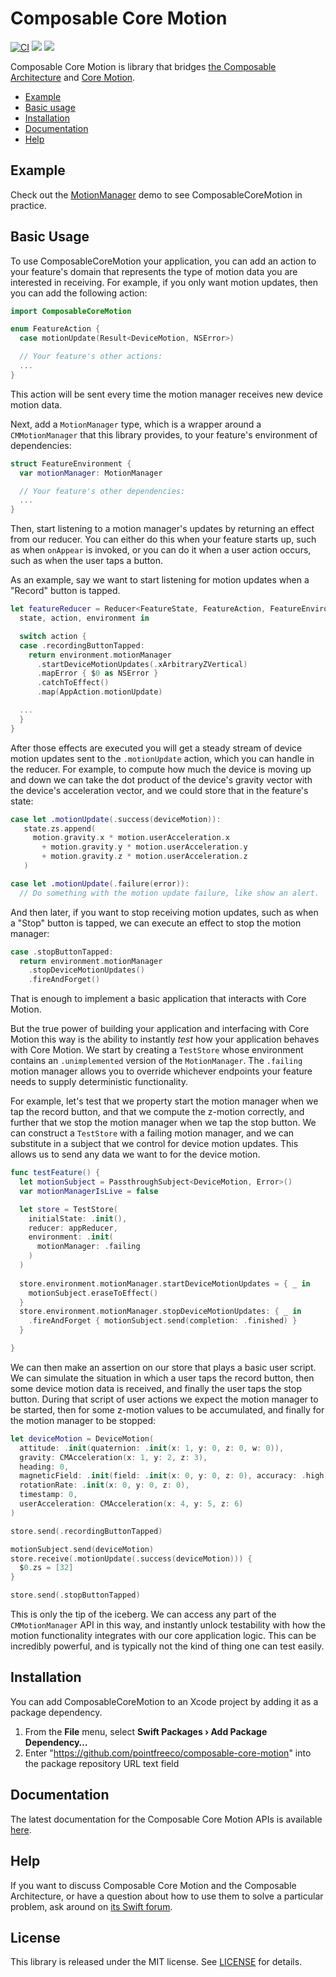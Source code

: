 # Composable Core Motion

[![CI](https://github.com/pointfreeco/composable-core-motion/workflows/CI/badge.svg)](https://github.com/pointfreeco/composable-core-motion/actions?query=workflow%3ACI)
[![](https://img.shields.io/endpoint?url=https%3A%2F%2Fswiftpackageindex.com%2Fapi%2Fpackages%2Fpointfreeco%2Fcomposable-core-motion%2Fbadge%3Ftype%3Dswift-versions)](https://swiftpackageindex.com/pointfreeco/composable-core-motion)
[![](https://img.shields.io/endpoint?url=https%3A%2F%2Fswiftpackageindex.com%2Fapi%2Fpackages%2Fpointfreeco%2Fcomposable-core-motion%2Fbadge%3Ftype%3Dplatforms)](https://swiftpackageindex.com/pointfreeco/composable-core-motion)

Composable Core Motion is library that bridges [the Composable Architecture](https://github.com/pointfreeco/swift-composable-architecture) and [Core Motion](https://developer.apple.com/documentation/coremotion).

* [Example](#example)
* [Basic usage](#basic-usage)
* [Installation](#installation)
* [Documentation](#documentation)
* [Help](#help)

## Example

Check out the [MotionManager](./Examples/MotionManager) demo to see ComposableCoreMotion in practice.

## Basic Usage

To use ComposableCoreMotion your application, you can add an action to your feature's domain that represents the type of motion data you are interested in receiving. For example, if you only want motion updates, then you can add the following action:

```swift
import ComposableCoreMotion

enum FeatureAction {
  case motionUpdate(Result<DeviceMotion, NSError>)

  // Your feature's other actions:
  ...
}
```

This action will be sent every time the motion manager receives new device motion data.

Next, add a `MotionManager` type, which is a wrapper around a `CMMotionManager` that this library provides, to your feature's environment of dependencies:

```swift
struct FeatureEnvironment {
  var motionManager: MotionManager

  // Your feature's other dependencies:
  ...
}
```

Then, start listening to a motion manager's updates by returning an effect from our reducer. You can either do this when your feature starts up, such as when `onAppear` is invoked, or you can do it when a user action occurs, such as when the user taps a button.

As an example, say we want to start listening for motion updates when a "Record" button is tapped.

```swift
let featureReducer = Reducer<FeatureState, FeatureAction, FeatureEnvironment> {
  state, action, environment in

  switch action {
  case .recordingButtonTapped:
    return environment.motionManager
      .startDeviceMotionUpdates(.xArbitraryZVertical)
      .mapError { $0 as NSError }
      .catchToEffect()
      .map(AppAction.motionUpdate)

  ...
  }
}
```

After those effects are executed you will get a steady stream of device motion updates sent to the `.motionUpdate` action, which you can handle in the reducer. For example, to compute how much the device is moving up and down we can take the dot product of the device's gravity vector with the device's acceleration vector, and we could store that in the feature's state:

```swift
case let .motionUpdate(.success(deviceMotion)):
   state.zs.append(
     motion.gravity.x * motion.userAcceleration.x
       + motion.gravity.y * motion.userAcceleration.y
       + motion.gravity.z * motion.userAcceleration.z
   )

case let .motionUpdate(.failure(error)):
  // Do something with the motion update failure, like show an alert.
```

And then later, if you want to stop receiving motion updates, such as when a "Stop" button is tapped, we can execute an effect to stop the motion manager:

```swift
case .stopButtonTapped:
  return environment.motionManager
    .stopDeviceMotionUpdates()
    .fireAndForget()
```

That is enough to implement a basic application that interacts with Core Motion.

But the true power of building your application and interfacing with Core Motion this way is the ability to instantly _test_ how your application behaves with Core Motion. We start by creating a `TestStore` whose environment contains an `.unimplemented` version of the `MotionManager`. The `.failing` motion manager allows you to override whichever endpoints your feature needs to supply deterministic functionality.

For example, let's test that we property start the motion manager when we tap the record button, and that we compute the z-motion correctly, and further that we stop the motion manager when we tap the stop button. We can construct a `TestStore` with a failing motion manager, and we can substitute in a subject that we control for device motion updates. This allows us to send any data we want to for the device motion.

```swift
func testFeature() {
  let motionSubject = PassthroughSubject<DeviceMotion, Error>()
  var motionManagerIsLive = false

  let store = TestStore(
    initialState: .init(),
    reducer: appReducer,
    environment: .init(
      motionManager: .failing
    )
  )
  
  store.environment.motionManager.startDeviceMotionUpdates = { _ in 
    motionSubject.eraseToEffect()
  }
  store.environment.motionManager.stopDeviceMotionUpdates: { _ in
    .fireAndForget { motionSubject.send(completion: .finished) }
  }

}
```

We can then make an assertion on our store that plays a basic user script. We can simulate the situation in which a user taps the record button, then some device motion data is received, and finally the user taps the stop button. During that script of user actions we expect the motion manager to be started, then for some z-motion values to be accumulated, and finally for the motion manager to be stopped:

```swift
let deviceMotion = DeviceMotion(
  attitude: .init(quaternion: .init(x: 1, y: 0, z: 0, w: 0)),
  gravity: CMAcceleration(x: 1, y: 2, z: 3),
  heading: 0,
  magneticField: .init(field: .init(x: 0, y: 0, z: 0), accuracy: .high),
  rotationRate: .init(x: 0, y: 0, z: 0),
  timestamp: 0,
  userAcceleration: CMAcceleration(x: 4, y: 5, z: 6)
)

store.send(.recordingButtonTapped)

motionSubject.send(deviceMotion)
store.receive(.motionUpdate(.success(deviceMotion))) {
  $0.zs = [32]
}

store.send(.stopButtonTapped)
```

This is only the tip of the iceberg. We can access any part of the `CMMotionManager` API in this way, and instantly unlock testability with how the motion functionality integrates with our core application logic. This can be incredibly powerful, and is typically not the kind of thing one can test easily.

## Installation

You can add ComposableCoreMotion to an Xcode project by adding it as a package dependency.

  1. From the **File** menu, select **Swift Packages › Add Package Dependency…**
  2. Enter "https://github.com/pointfreeco/composable-core-motion" into the package repository URL text field

## Documentation

The latest documentation for the Composable Core Motion APIs is available [here](https://pointfreeco.github.io/composable-core-motion/).

## Help

If you want to discuss Composable Core Motion and the Composable Architecture, or have a question about how to use them to solve a particular problem, ask around on [its Swift forum](https://forums.swift.org/c/related-projects/swift-composable-architecture).

## License

This library is released under the MIT license. See [LICENSE](LICENSE) for details.
